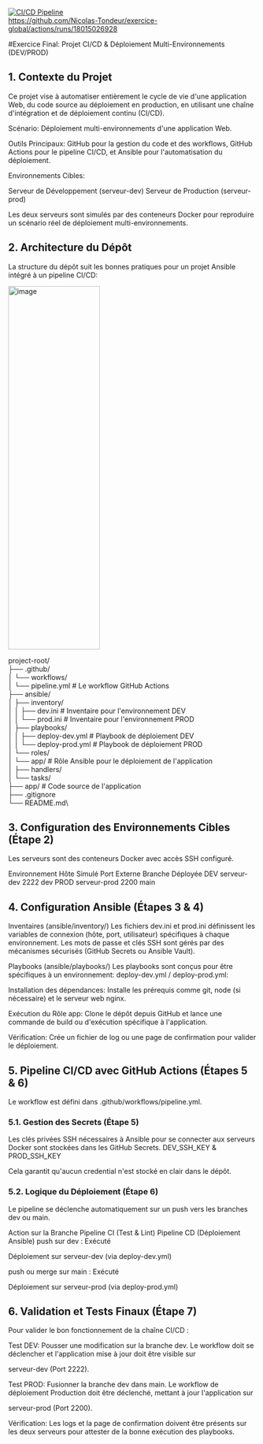 [![CI/CD Pipeline](https://github.com/Nicolas-Tondeur/exercice-global/actions/workflows/pipeline.yml/badge.svg)](https://github.com/Nicolas-Tondeur/exercice-global/actions/workflows/pipeline.yml) \
https://github.com/Nicolas-Tondeur/exercice-global/actions/runs/18015026928

#Exercice Final: Projet CI/CD & Déploiement Multi-Environnements (DEV/PROD)

## 1. Contexte du Projet
Ce projet vise à automatiser entièrement le cycle de vie d'une application Web, du code source au déploiement en production, en utilisant une chaîne d'intégration et de déploiement continu (CI/CD).


Scénario: Déploiement multi-environnements d'une application Web.


Outils Principaux: GitHub pour la gestion du code et des workflows, GitHub Actions pour le pipeline CI/CD, et Ansible pour l'automatisation du déploiement.

Environnements Cibles:

Serveur de Développement (serveur-dev) 
Serveur de Production (serveur-prod) 

Les deux serveurs sont simulés par des conteneurs Docker pour reproduire un scénario réel de déploiement multi-environnements.


## 2. Architecture du Dépôt
La structure du dépôt suit les bonnes pratiques pour un projet Ansible intégré à un pipeline CI/CD:

<img width="186" height="738" alt="image" src="https://github.com/user-attachments/assets/dec29e75-fb21-4f29-a74b-073ce2e124a0" />

project-root/\
├── .github/\
│   └── workflows/\
│       └── pipeline.yml         # Le workflow GitHub Actions\
├── ansible/\
│   ├── inventory/\
│   │   ├── dev.ini              # Inventaire pour l'environnement DEV\
│   │   └── prod.ini             # Inventaire pour l'environnement PROD\
│   ├── playbooks/\
│   │   ├── deploy-dev.yml       # Playbook de déploiement DEV\
│   │   └── deploy-prod.yml      # Playbook de déploiement PROD\
│   └── roles/\
│       └── app/                 # Rôle Ansible pour le déploiement de l'application\
│           ├── handlers/\
│           └── tasks/\
├── app/                         # Code source de l'application\
├── .gitignore\
└── README.md\


## 3. Configuration des Environnements Cibles (Étape 2)
Les serveurs sont des conteneurs Docker avec accès SSH configuré.

Environnement	  Hôte Simulé	    Port Externe	Branche Déployée
   DEV	        serveur-dev	       2222	            dev
   PROD	        serveur-prod	     2200	           main


## 4. Configuration Ansible (Étapes 3 & 4)
Inventaires (ansible/inventory/)
Les fichiers dev.ini et prod.ini définissent les variables de connexion (hôte, port, utilisateur) spécifiques à chaque environnement. Les mots de passe et clés SSH sont gérés par des mécanismes sécurisés (GitHub Secrets ou Ansible Vault).


Playbooks (ansible/playbooks/)
Les playbooks sont conçus pour être spécifiques à un environnement:
deploy-dev.yml / deploy-prod.yml:

Installation des dépendances: Installe les prérequis comme git, node (si nécessaire) et le serveur web nginx.

Exécution du Rôle app: Clone le dépôt depuis GitHub et lance une commande de build ou d'exécution spécifique à l'application.

Vérification: Crée un fichier de log ou une page de confirmation pour valider le déploiement.


## 5. Pipeline CI/CD avec GitHub Actions (Étapes 5 & 6)
Le workflow est défini dans .github/workflows/pipeline.yml.

### 5.1. Gestion des Secrets (Étape 5)
Les clés privées SSH nécessaires à Ansible pour se connecter aux serveurs Docker sont stockées dans les GitHub Secrets. DEV_SSH_KEY & PROD_SSH_KEY

Cela garantit qu'aucun credential n'est stocké en clair dans le dépôt.

### 5.2. Logique du Déploiement (Étape 6)
Le pipeline se déclenche automatiquement sur un push vers les branches dev ou main.

Action sur la Branche	Pipeline CI (Test & Lint)	Pipeline CD (Déploiement Ansible)
push sur dev : Exécuté 

Déploiement sur serveur-dev (via deploy-dev.yml) 

push ou merge sur main : Exécuté 

Déploiement sur serveur-prod (via deploy-prod.yml) 


## 6. Validation et Tests Finaux (Étape 7)
Pour valider le bon fonctionnement de la chaîne CI/CD :

Test DEV: Pousser une modification sur la branche dev. Le workflow doit se déclencher et l'application mise à jour doit être visible sur 

serveur-dev (Port 2222).

Test PROD: Fusionner la branche dev dans main. Le workflow de déploiement Production doit être déclenché, mettant à jour l'application sur 

serveur-prod (Port 2200).

Vérification: Les logs et la page de confirmation doivent être présents sur les deux serveurs pour attester de la bonne exécution des playbooks.





